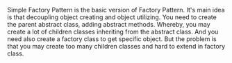 Simple Factory Pattern is the basic version of Factory Pattern. It's main idea is that decoupling object creating and object utilizing. You need to create the parent abstract class, adding abstract methods. Whereby, you may create a lot of children classes inheriting from the abstract class. And you need also create a factory class to get specific object. But the problem is that you may create too many children classes and hard to extend in factory class.
